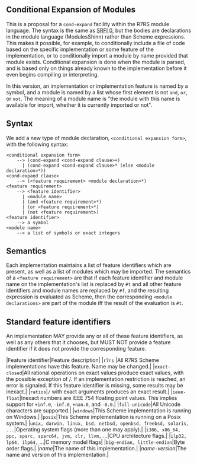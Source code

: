 ## Conditional Expansion of Modules

This is a proposal for a `cond-expand` facility within the R7RS module language.  The syntax is the same as [SRFI 0](http://srfis.schemers.org/srfi-0/srfi-0.html), but the bodies are declarations in the module language (ModulesShinn) rather than Scheme expressions.  This makes it possible, for example, to conditionally include a file of code based on the specific implementation or some feature of the implementation, or to conditionally import a module by name provided that module exists.  Conditional expansion is done when the module is parsed, and is based only on things already known to the implementation before it even begins compiling or interpreting.

In this version, an implementation or implementation feature is named by a symbol, and a module is named by a list whose first element is not `and`, `or`, or `not`.  The meaning of a module name is "the module with this name is available for import, whether it is currently imported or not".

## Syntax

We add a new type of module declaration, `<conditional expansion form>`, with the following syntax:

```
<conditional expansion form>
    --> (cond-expand <cond-expand clause>+)
      | (cond-expand <cond-expand clause>* (else <module declaration>*))
<cond-expand clause>
    --> (<feature requirement> <module declaration>*)
<feature requirement>
    --> <feature identifier>
      | <module name>
      | (and <feature requirement>*)
      | (or <feature requirement>*)
      | (not <feature requirement>)
<feature identifier>
    --> a symbol
<module name>
    --> a list of symbols or exact integers
```

## Semantics

Each implementation maintains a list of feature identifiers which are present, as well as a list of modules which may be imported.  The semantics of a `<feature requirement>` are that if each feature identifier and module name on the implementation's list is replaced by `#t` and all other feature identifiers and module names are replaced by `#f`, and the resulting expression is evaluated as Scheme, then the corresponding `<module declarations>` are part of the module iff the result of the evaluation is `#t`.

## Standard feature identifiers

An implementation MAY provide any or all of these feature identifiers, as well as any others that it chooses, but MUST NOT provide a feature identifier if it does not provide the corresponding feature.

|Feature identifier|Feature description|
|`r7rs` |All R7RS Scheme implementations have this feature.  Name may be changed.|
|`exact-closed`|All rational operations on exact values produce exact values, with the possible exception of /.  If an implementation restriction is reached, an error is signaled.  If this feature identifier is missing, some results may be inexact.|
|`ratios`|`/` with exact arguments produces an exact result.|
|`ieee-float`|Inexact numbers are IEEE 754 floating point values.  This implies support for `+inf.0`, `-inf.0`, `+nan.0`, and `-0.0`.|
|`full-unicode`|All Unicode characters are supported.|
|`windows`|This Scheme implementation is running on Windows.|
|`posix`|This Scheme implementation is running on a Posix system.|
|`unix, darwin, linux, bsd, netbsd, openbsd, freebsd, solaris, ...`|Operating system flags (more than one may apply).|
|`i386, x86_64, ppc, sparc, sparc64, jvm, clr, llvm,` ...|CPU architecture flags.|
|`ilp32, lp64, ilp64,` ...|C memory model flags|
|`big-endian, little-endian`|Byte order flags.|
|*name*|The name of this implementation.|
|*name*`-`*version*|The name and version of this implementation.|

